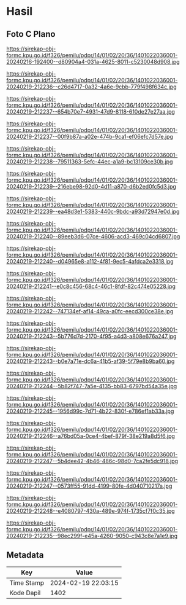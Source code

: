 # Hasil

## Foto C Plano

https://sirekap-obj-formc.kpu.go.id/f326/pemilu/pdpr/14/01/02/20/36/1401022036001-20240216-192400--d80904a4-031a-4625-8011-c5230048d908.jpg

https://sirekap-obj-formc.kpu.go.id/f326/pemilu/pdpr/14/01/02/20/36/1401022036001-20240219-212236--c26d4717-0a32-4a6e-9cbb-779f498f634c.jpg

https://sirekap-obj-formc.kpu.go.id/f326/pemilu/pdpr/14/01/02/20/36/1401022036001-20240219-212237--654b70e7-4931-47d9-8118-610de27e27aa.jpg

https://sirekap-obj-formc.kpu.go.id/f326/pemilu/pdpr/14/01/02/20/36/1401022036001-20240219-212237--00f9b87a-a02e-474b-9ca1-ef06efc7d57e.jpg

https://sirekap-obj-formc.kpu.go.id/f326/pemilu/pdpr/14/01/02/20/36/1401022036001-20240219-212238--79511363-5efc-44ec-a1a9-bc13109ce30b.jpg

https://sirekap-obj-formc.kpu.go.id/f326/pemilu/pdpr/14/01/02/20/36/1401022036001-20240219-212239--216ebe98-92d0-4d11-a870-d6b2ed0fc5d3.jpg

https://sirekap-obj-formc.kpu.go.id/f326/pemilu/pdpr/14/01/02/20/36/1401022036001-20240219-212239--ea48d3e1-5383-440c-9bdc-a93d72947e0d.jpg

https://sirekap-obj-formc.kpu.go.id/f326/pemilu/pdpr/14/01/02/20/36/1401022036001-20240219-212240--89eeb3d6-07ce-4606-acd3-469c04cd6807.jpg

https://sirekap-obj-formc.kpu.go.id/f326/pemilu/pdpr/14/01/02/20/36/1401022036001-20240219-212240--d04965e8-a112-4f81-9ec5-4afdca2e3318.jpg

https://sirekap-obj-formc.kpu.go.id/f326/pemilu/pdpr/14/01/02/20/36/1401022036001-20240219-212241--e0c8c456-68c4-46c1-8fdf-82c474e05228.jpg

https://sirekap-obj-formc.kpu.go.id/f326/pemilu/pdpr/14/01/02/20/36/1401022036001-20240219-212242--747134ef-af14-49ca-a0fc-eecd300ce38e.jpg

https://sirekap-obj-formc.kpu.go.id/f326/pemilu/pdpr/14/01/02/20/36/1401022036001-20240219-212243--5b776d7d-2170-4f95-a4d3-a808e676a247.jpg

https://sirekap-obj-formc.kpu.go.id/f326/pemilu/pdpr/14/01/02/20/36/1401022036001-20240219-212243--b0e7a71e-dc6a-41b5-af39-5f79e8b9ba60.jpg

https://sirekap-obj-formc.kpu.go.id/f326/pemilu/pdpr/14/01/02/20/36/1401022036001-20240219-212244--5b82f747-7a5e-4135-bb83-6797bd54a35e.jpg

https://sirekap-obj-formc.kpu.go.id/f326/pemilu/pdpr/14/01/02/20/36/1401022036001-20240219-212245--1956d99c-7d71-4b22-830f-e786ef1ab33a.jpg

https://sirekap-obj-formc.kpu.go.id/f326/pemilu/pdpr/14/01/02/20/36/1401022036001-20240219-212246--a76bd05a-0ce4-4bef-879f-38e219a8d5f6.jpg

https://sirekap-obj-formc.kpu.go.id/f326/pemilu/pdpr/14/01/02/20/36/1401022036001-20240219-212247--5b4dee42-4b46-486c-98d0-7ca2fe5dc918.jpg

https://sirekap-obj-formc.kpu.go.id/f326/pemilu/pdpr/14/01/02/20/36/1401022036001-20240219-212247--0573ff55-91dd-4199-80fe-4d040710217a.jpg

https://sirekap-obj-formc.kpu.go.id/f326/pemilu/pdpr/14/01/02/20/36/1401022036001-20240219-212248--e4080797-430a-489e-974f-1735cf7f0c35.jpg

https://sirekap-obj-formc.kpu.go.id/f326/pemilu/pdpr/14/01/02/20/36/1401022036001-20240219-212235--98ec299f-e45a-4260-9050-c943c8e7a1e9.jpg


## Metadata

| Key        | Value               |
| ---------- | ------------------- |
| Time Stamp | 2024-02-19 22:03:15 |
| Kode Dapil | 1402                |



